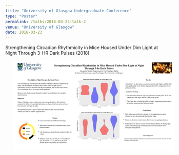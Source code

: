 ```yaml
---
title: "University of Glasgow Undergraduate Conference"
type: "Poster"
permalink: /talks/2018-03-23-talk-2
venue: "University of Glasgow"
date: 2018-03-23
---
```


Strengthening Circadian Rhythmicity in Mice Housed Under Dim Light at Night Through 3-HR Dark Pulses (2018)


<img style="float: center; margin: 0px 0px 25px 25px;" src="dark_pulse_poster.png">
